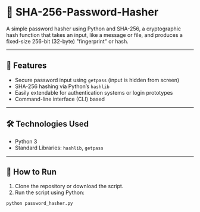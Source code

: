 # 🔐 SHA-256-Password-Hasher
A simple password hasher using Python and SHA-256, a cryptographic hash function that takes an input, like a message or file, and produces a fixed-size 256-bit (32-byte) "fingerprint" or hash.

---

## 📌 Features

- Secure password input using `getpass` (input is hidden from screen)
- SHA-256 hashing via Python’s `hashlib`
- Easily extendable for authentication systems or login prototypes
- Command-line interface (CLI) based

---

## 🛠 Technologies Used

- Python 3
- Standard Libraries: `hashlib`, `getpass`

---

## 🚀 How to Run

1. Clone the repository or download the script.
2. Run the script using Python:

```bash
python password_hasher.py
